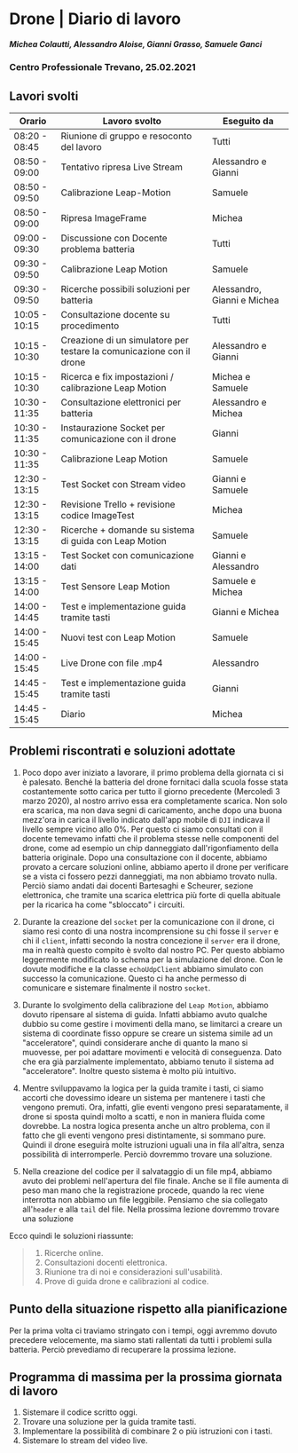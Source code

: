 # Drone | Diario di lavoro
##### Michea Colautti, Alessandro Aloise, Gianni Grasso, Samuele Ganci
### Centro Professionale Trevano, 25.02.2021

## Lavori svolti


|Orario        |Lavoro svolto                                                        |Eseguito da                 |
|--------------|---------------------------------------------------------------------|----------------------------|
|08:20 - 08:45 | Riunione di gruppo e resoconto del lavoro                           |Tutti                       |
|08:50 - 09:00 | Tentativo ripresa Live Stream                                       |Alessandro e Gianni         |
|08:50 - 09:50 | Calibrazione Leap-Motion                                            |Samuele                     |
|08:50 - 09:00 | Ripresa ImageFrame                                                  |Michea                      |
|09:00 - 09:30 | Discussione con Docente problema batteria                           |Tutti                       |
|09:30 - 09:50 | Calibrazione Leap Motion                                            |Samuele                     |
|09:30 - 09:50 | Ricerche possibili soluzioni per batteria                           |Alessandro, Gianni e Michea |
|10:05 - 10:15 | Consultazione docente su procedimento                               |Tutti                       |
|10:15 - 10:30 | Creazione di un simulatore per testare la comunicazione con il drone |Alessandro e Gianni        |
|10:15 - 10:30 | Ricerca e fix impostazioni / calibrazione Leap Motion               |Michea e Samuele            |
|10:30 - 11:35 | Consultazione elettronici per batteria                              |Alessandro e Michea         |
|10:30 - 11:35 | Instaurazione Socket per comunicazione con il drone                 |Gianni                      |
|10:30 - 11:35 | Calibrazione Leap Motion                                            |Samuele                     |
|12:30 - 13:15 | Test Socket con Stream video                                        |Gianni e Samuele            |
|12:30 - 13:15 | Revisione Trello + revisione codice ImageTest                       |Michea                      |
|12:30 - 13:15 | Ricerche + domande su sistema di guida con Leap Motion              |Samuele                     |
|13:15 - 14:00 | Test Socket con comunicazione dati                                  |Gianni e Alessandro         |
|13:15 - 14:00 | Test Sensore Leap Motion                                            |Samuele e Michea            |
|14:00 - 14:45 | Test e implementazione guida tramite tasti                          |Gianni e Michea             |
|14:00 - 15:45 | Nuovi test con Leap Motion                                          |Samuele                     |
|14:00 - 15:45 | Live Drone con file .mp4                                            |Alessandro                  |
|14:45 - 15:45 | Test e implementazione guida tramite tasti                          |Gianni                      |
|14:45 - 15:45 | Diario                                                              |Michea                      |

## Problemi riscontrati e soluzioni adottate

1. Poco dopo aver iniziato a lavorare, il primo problema della giornata ci si è palesato. Benché la batteria del drone fornitaci dalla scuola fosse stata costantemente sotto carica per tutto il giorno precedente (Mercoledì 3 marzo 2020), al nostro arrivo essa era completamente scarica. Non solo era scarica, ma non dava segni di caricamento, anche dopo una buona mezz'ora in carica il livello indicato dall'app mobile di `DJI` indicava il livello sempre vicino allo 0%.
Per questo ci siamo consultati con il docente temevamo infatti che il problema stesse nelle componenti del drone, come ad esempio un chip danneggiato dall'rigonfiamento della batteria originale.
Dopo una consultazione con il docente, abbiamo provato a cercare soluzioni online, abbiamo aperto il drone per verificare se a vista ci fossero pezzi danneggiati, ma non abbiamo trovato nulla. Perciò siamo andati dai docenti Bartesaghi e Scheurer, sezione elettronica, che tramite una scarica elettrica più forte di quella abituale per la ricarica ha come "sbloccato" i circuiti.

2. Durante la creazione del `socket` per la comunicazione con il drone, ci siamo resi conto di una nostra incomprensione su chi fosse il `server` e chi il `client`, infatti secondo la nostra concezione il `server` era il drone, ma in realtà questo compito è svolto dal nostro PC. Per questo abbiamo leggermente modificato lo schema per la simulazione del drone. Con le dovute modifiche e la classe `echoUdpClient` abbiamo simulato con successo la comunicazione.
Questo ci ha anche permesso di comunicare e sistemare finalmente il nostro `socket`.

3. Durante lo svolgimento della calibrazione del `Leap Motion`, abbiamo dovuto ripensare al sistema di guida. Infatti abbiamo avuto qualche dubbio su come gestire i movimenti della mano, se limitarci a creare un sistema di coordinate fisso oppure se creare un sistema simile ad un "acceleratore", quindi considerare anche di quanto la mano si muovesse, per poi adattare movimenti e velocità di conseguenza. Dato che era già parzialmente implementato, abbiamo tenuto il sistema ad "acceleratore". Inoltre questo sistema è molto più intuitivo.

4. Mentre sviluppavamo la logica per la guida tramite i tasti, ci siamo accorti che dovessimo ideare un sistema per mantenere i tasti che vengono premuti.  Ora, infatti, glie eventi vengono presi separatamente, il drone si sposta quindi molto a scatti, e non in maniera fluida come dovrebbe. La nostra logica presenta anche un altro problema, con il fatto che gli eventi vengono presi distintamente, si sommano pure. Quindi il drone eseguirà molte istruzioni uguali una in fila all'altra, senza possibilità di interromperle. 
Perciò dovremmo trovare una soluzione.

5. Nella creazione del codice per il salvataggio di un file mp4, abbiamo avuto dei problemi nell'apertura del file finale. Anche se il file aumenta di peso man mano che la registrazione procede, quando la rec viene interrotta non abbiamo un file leggibile. Pensiamo che sia collegato all'`header` e alla `tail` del file.
Nella prossima lezione dovremmo trovare una soluzione


Ecco quindi le soluzioni riassunte:

> 1. Ricerche online.
> 2. Consultazioni docenti elettronica.
> 3. Riunione tra di noi e considerazioni sull'usabilità.
> 4. Prove di guida drone e calibrazioni al codice.



## Punto della situazione rispetto alla pianificazione
Per la prima volta ci traviamo stringato con i tempi, oggi avremmo dovuto precedere velocemente, ma siamo stati rallentati da tutti i problemi sulla batteria. Perciò prevediamo di recuperare la prossima lezione.

## Programma di massima per la prossima giornata di lavoro
1. Sistemare il codice scritto oggi.
2. Trovare una soluzione per la guida tramite tasti.
3. Implementare la possibilità di combinare 2 o più istruzioni con i tasti.
4. Sistemare lo stream del video live.


